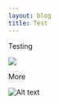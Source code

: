 ```yaml
---
layout: blog
title: Test
---
```

T﻿esting

![](/images/img_20220326_175845.jpg)

More

![Alt text](/images/img_20220326_175846.jpg)
